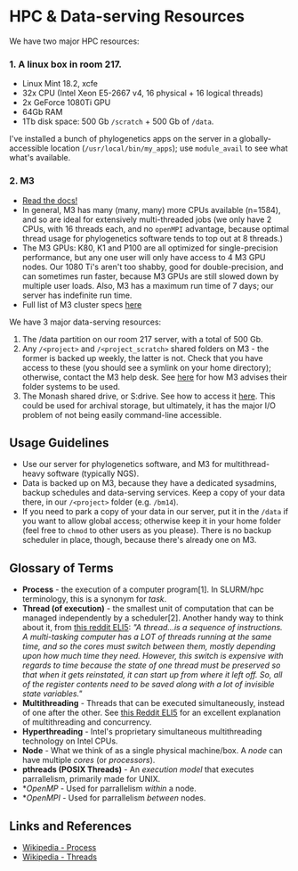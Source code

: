 # HPC & Data-serving Resources

We have two major HPC resources:

### 1. A linux box in room 217. 

* Linux Mint 18.2, xcfe
* 32x CPU (Intel Xeon E5-2667 v4, 16 physical + 16 logical threads)
* 2x GeForce 1080Ti GPU
* 64Gb RAM
* 1Tb disk space: 500 Gb `/scratch` + 500 Gb of `/data`. 

I've installed a bunch of phylogenetics apps on the server in a globally-accessible location (`/usr/local/bin/my_apps`); use `module_avail` to see what what's available. 

### 2. M3

* [Read the docs!](http://docs.massive.org.au/)
* In general, M3 has many (many, many) more CPUs available (n=1584), and so are ideal for extensively multi-threaded jobs (we only have 2 CPUs, with 16 threads each, and no `openMPI` advantage, because optimal thread usage for phylogenetics software tends to top out at 8 threads.)
* The M3 GPUs: K80, K1 and P100 are all optimized for single-precision performance, but any one user will only have access to 4 M3 GPU nodes. Our 1080 Ti's aren't too shabby, good for double-precision, and can sometimes run faster, because M3 GPUs are still slowed down by multiple user loads. Also, M3 has a maximum run time of 7 days; our server has indefinite run time. 
* Full list of M3 cluster specs [here](http://docs.massive.org.au/M3/m3users.html)

We have 3 major data-serving resources:

1. The /data partition on our room 217 server, with a total of 500 Gb. 
2. Any `/<project>` and `/<project_scratch>` shared folders on M3 - the former is backed up weekly, the latter is not. Check that you have access to these (you should see a symlink on your home directory); otherwise, contact the M3 help desk. See [here](http://docs.massive.org.au/M3/file-systems-on-M3.html) for how M3 advises their folder systems to be used. 
3. The Monash shared drive, or S:drive. See how to access it [here](https://www.monash.edu/esolutions/data-storage/how-to-map-s-drive). This could be used for archival storage, but ultimately, it has the major I/O problem of not being easily command-line accessible. 

## Usage Guidelines

* Use our server for phylogenetics software, and M3 for multithread-heavy software (typically NGS).
* Data is backed up on M3, because they have a dedicated sysadmins, backup schedules and data-serving services. Keep a copy of your data there, in our `/<project>` folder (e.g. `/bm14`). 
* If you need to park a copy of your data in our server, put it in the `/data` if you want to allow global access; otherwise keep it in your home folder (feel free to `chmod` to other users as you please). There is no backup scheduler in place, though, because there's already one on M3. 

## Glossary of Terms

* **Process** - the execution of a computer program[1].  In SLURM/hpc terminology, this is a synonym for *task*. 
* **Thread (of execution)** - the smallest unit of computation that can be managed independently by a scheduler[2]. Another handy way to think about it, from [this reddit ELI5](https://www.reddit.com/r/explainlikeimfive/comments/5xcjnc/eli5_what_exactly_is_the_difference_between_cores/): _"A thread...is a sequence of instructions. A multi-tasking computer has a LOT of threads running at the same time, and so the cores must switch between them, mostly depending upon how much time they need. However, this switch is expensive with regards to time because the state of one thread must be preserved so that when it gets reinstated, it can start up from where it left off. So, all of the register contents need to be saved along with a lot of invisible state variables."_
* **Multithreading** - Threads that can be executed simultaneously, instead of one after the other. See [this Reddit ELI5](https://www.reddit.com/r/learnprogramming/comments/31qzw4/eli5_concurrency_and_multithreading/) for an excellent explanation of multithreading and concurrency. 
* **Hyperthreading** - Intel's proprietary simultaneous multithreading technology on Intel CPUs.
* **Node** - What we think of as a single physical machine/box. A *node* can have multiple *cores* (or *processors*).
* **pthreads (POSIX Threads)** - An *execution model* that executes parrallelism, primarily made for UNIX. 
* **OpenMP* - Used for parrallelism *within* a node. 
* **OpenMPI* - Used for parrallelism *between* nodes. 


## Links and References

* [Wikipedia - Process](https://en.wikipedia.org/wiki/Process_%28computing%29)<br>
* [Wikipedia - Threads](https://en.wikipedia.org/wiki/Thread_%28computing%29)<br>
